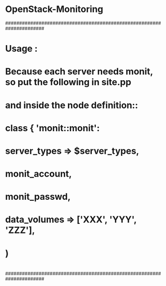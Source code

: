 OpenStack-Monitoring
====================



######################################################################
# Usage :
#   Because each server needs monit, so put the following in site.pp
#   and inside the node definition::
#
#   class { 'monit::monit':
#           server_types => $server_types,
#                     monit_account,
#                             monit_passwd,
#                             data_volumes => ['XXX', 'YYY', 'ZZZ'],
#   )
#
#
######################################################################

